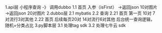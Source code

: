 1.api层
    小程序查询 -》 调用dubbo
    1.1 首页  入参（isFirst） ->返回json 10对图片
                            ->返回json  20对图片
2.dubbo层
    2.1 mybatis
    2.2 查询
       2.21 首页 第一页 10对  7对流行3对其他
       2.22 首页 后续每页20对  14对流行6对其他 后台统一查询逻辑，随机+分类占比
3.py脚本层
    3.1 处理tag sdk
    3.2 处理七牛云 sdk
